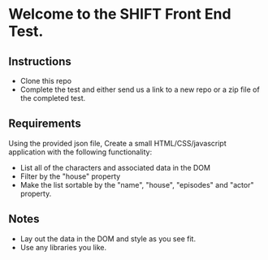 # Welcome to the SHIFT Front End Test.

## Instructions
* Clone this repo
* Complete the test and either send us a link to a new repo or a zip file of the completed test.

## Requirements
Using the provided json file, Create a small HTML/CSS/javascript application with the following functionality:

* List all of the characters and associated data in the DOM
* Filter by the "house" property
* Make the list sortable by the "name", "house", "episodes" and "actor" property.

## Notes
* Lay out the data in the DOM and style as you see fit.
* Use any libraries you like.

